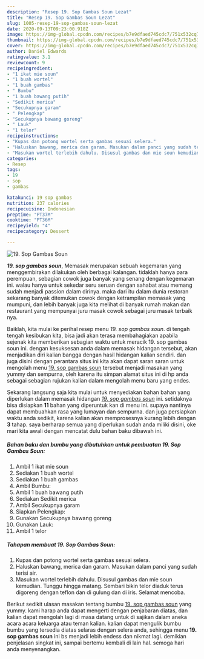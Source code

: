 ```yaml
---
description: "Resep 19. Sop Gambas Soun Lezat"
title: "Resep 19. Sop Gambas Soun Lezat"
slug: 1005-resep-19-sop-gambas-soun-lezat
date: 2020-09-13T09:23:00.918Z
image: https://img-global.cpcdn.com/recipes/b7e9dfaed745cdc7/751x532cq70/19-sop-gambas-soun-foto-resep-utama.jpg
thumbnail: https://img-global.cpcdn.com/recipes/b7e9dfaed745cdc7/751x532cq70/19-sop-gambas-soun-foto-resep-utama.jpg
cover: https://img-global.cpcdn.com/recipes/b7e9dfaed745cdc7/751x532cq70/19-sop-gambas-soun-foto-resep-utama.jpg
author: Daniel Edwards
ratingvalue: 3.1
reviewcount: 9
recipeingredient:
- "1 ikat mie soun"
- "1 buah wortel"
- "1 buah gambas"
- " Bumbu"
- "1 buah bawang putih"
- "Sedikit merica"
- "Secukupnya garam"
- " Pelengkap"
- "Secukupnya bawang goreng"
- " Lauk"
- "1 telor"
recipeinstructions:
- "Kupas dan potong wortel serta gambas sesuai selera."
- "Haluskan bawang, merica dan garam. Masukan dalam panci yang sudah terisi air."
- "Masukan wortel terlebih dahulu. Disusul gambas dan mie soun kemudian. Tunggu hingga matang. Sembari bikin telor diaduk terus digoreng dengan teflon dan di gulung dan di iris. Selamat mencoba."
categories:
- Resep
tags:
- 19
- sop
- gambas

katakunci: 19 sop gambas 
nutrition: 237 calories
recipecuisine: Indonesian
preptime: "PT37M"
cooktime: "PT36M"
recipeyield: "4"
recipecategory: Dessert

---
```



![19. Sop Gambas Soun](https://img-global.cpcdn.com/recipes/b7e9dfaed745cdc7/751x532cq70/19-sop-gambas-soun-foto-resep-utama.jpg)

<b><i>19. sop gambas soun</i></b>, Memasak merupakan sebuah kegemaran yang menggembirakan dilakukan oleh berbagai kalangan. tidaklah hanya para perempuan, sebagian cowok juga banyak yang senang dengan kegemaran ini. walau hanya untuk sekedar seru seruan dengan sahabat atau memang sudah menjadi passion dalam dirinya. maka dari itu dalam dunia restoran sekarang banyak ditemukan cowok dengan ketrampilan memasak yang mumpuni, dan lebih banyak juga kita melihat di banyak rumah makan dan restaurant yang mempunyai juru masak cowok sebagai juru masak terbaik nya.

Baiklah, kita mulai ke perihal resep menu <i>19. sop gambas soun</i>. di tengah tengah kesibukan kita, bisa jadi akan terasa membahagiakan apabila sejenak kita memberikan sebagian waktu untuk meracik 19. sop gambas soun ini. dengan kesuksesan anda dalam memasak hidangan tersebut, akan menjadikan diri kalian bangga dengan hasil hidangan kalian sendiri. dan juga disini dengan perantara situs ini kita akan dapat saran saran untuk mengolah menu <u>19. sop gambas soun</u> tersebut menjadi masakan yang yummy dan sempurna, oleh karena itu simpan alamat situs ini di hp anda sebagai sebagian rujukan kalian dalam mengolah menu baru yang endes.




Sekarang langsung saja kita mulai untuk menyediakan bahan bahan yang diperlukan dalam memasak hidangan <u><i>19. sop gambas soun</i></u> ini. setidaknya bisa disiapkan <b>11</b> bahan yang diperuntuk kan di menu ini. supaya nantinya dapat membuahkan rasa yang lumayan dan sempurna. dan juga persiapkan waktu anda sedikit, karena kalian akan memprosesnya kurang lebih dengan <b>3</b> tahap. saya berharap semua yang diperlukan sudah anda miliki disini, oke mari kita awali dengan mencatat dulu bahan baku dibawah ini.

<!--inarticleads1-->

##### Bahan baku dan bumbu yang dibutuhkan untuk pembuatan 19. Sop Gambas Soun:

1. Ambil 1 ikat mie soun
1. Sediakan 1 buah wortel
1. Sediakan 1 buah gambas
1. Ambil  Bumbu:
1. Ambil 1 buah bawang putih
1. Sediakan Sedikit merica
1. Ambil Secukupnya garam
1. Siapkan  Pelengkap:
1. Gunakan Secukupnya bawang goreng
1. Gunakan  Lauk:
1. Ambil 1 telor




<!--inarticleads2-->

##### Tahapan membuat 19. Sop Gambas Soun:

1. Kupas dan potong wortel serta gambas sesuai selera.
1. Haluskan bawang, merica dan garam. Masukan dalam panci yang sudah terisi air.
1. Masukan wortel terlebih dahulu. Disusul gambas dan mie soun kemudian. Tunggu hingga matang. Sembari bikin telor diaduk terus digoreng dengan teflon dan di gulung dan di iris. Selamat mencoba.




Berikut sedikit ulasan masakan tentang bumbu <u>19. sop gambas soun</u> yang yummy. kami harap anda dapat mengerti dengan penjabaran diatas, dan kalian dapat mengolah lagi di masa datang untuk di sajikan dalam aneka acara acara keluarga atau teman kalian. kalian dapat mengulik bumbu bumbu yang tersedia diatas selaras dengan selera anda, sehingga menu <b>19. sop gambas soun</b> ini bs menjadi lebih endess dan nikmat lagi. demikian penjelasan singkat ini, sampai bertemu kembali di lain hal. semoga hari anda menyenangkan.
